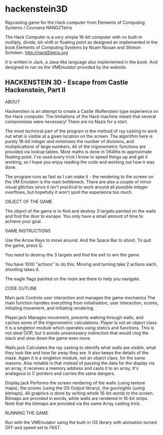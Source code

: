 # hackenstein3D
Raycasting game for the Hack computer from Elements of Computing Systems / Coursera NAND2Tetris

The Hack Computer is a very simple 16-bit computer with no built-in multiply, divide, bit-shift or floating point as designed an implemented in the book Elements of Computing Systems by Noam Nissan and Shimon Schoken. http://nand2tetris.org

It is written in Jack, a Java-like language also implemented in the book. And designed to run on the VMEmulator provided by the website.


HACKENSTEIN 3D - Escape from Castle Hackenstein, Part II
--------------------------------------------------------

ABOUT

Hackenstein is an attempt to create a Castle Wolfenstein type experience
on the Hack computer. The limitations of the Hack machine meant that
several compromises were necessary! There are no Nazis for a start.

The most technical part of the program is the method of ray casting
to work out what is visible at a given location on the screen. The
algorithm here is purely 16-bit integer and minimises the number of
divisions, and multiplications of large numbers. All of the trigonometric
functions are provided via lookup tables. Most maths is done in 1/64ths
to approximate floating point. I've used every trick I know
to speed things up and get it working, so I hope you enjoy reading
the code and working out how it was done.

The program runs as fast as I can make it - the rendering to the screen
on the VM Emulator is the main bottleneck. There are also a couple of
minor visual glitches since it isn't practical to work around all possible
integer overflows, but hopefully it won't spoil the experience too much.

OBJECT OF THE GAME

The object of the game is to find and destroy 3 targets painted on the
walls and find the door to escape. You only have a small amount of time
to achieve your goal.

GAME INSTRUCTIONS

Use the Arrow Keys to move around. And the Space Bar to shoot.
To quit the game, press Q.

You need to destroy the 3 targets and find the exit to win the game.

You have 1000 "actions" to do this. Moving and turning take 2 actions
each; shooting takes 4.

The eagle flags painted on the room are there to help you navigate.


CODE OUTLINE

Main.jack
	Controls user interaction and manages the game mechanics
	The main function handles everything from initialisation,
	user interaction, scores, initiating movement, and initiating
	rendering.

Player.jack
	Manages movement, prevents walking through walls, and caches
	some of the trigonometric calculations.
	Player is not an object class. It is a singleton module which
	operates using statics and functions. This is not ideal OOP, but
	it avoids unnecessary indirection that would clog the stack and
	slow down the game even more.

Walls.jack
	Calculates the ray casting to identify what walls are visible,
	what they look like and how far away they are.
	It also keeps the details of the maze.
	Again it is a singleton module, not an object class, for the same
	reasons. Also notable is that instead of passing the data for
	the display via an array, it receives a memory address and casts
	it to an array. It's analagous to C pointers and carries the
	same dangers.

Display.jack
	Performs the screen rendering of the walls (using texture maps),
	the scores (using the OS Output library), the gun/sights (using
	bitmaps). All graphics is done by writing whole 16-bit words to
	the screen. Bitmaps are provided in words, while walls are
	rendered in 16-bit strips. Note that the bitmaps are provided
	via the same Array casting trick.
	
RUNNING THE GAME

Run with the VMEmulator using the built-in OS library with animation
turned OFF and speed set to FAST.
